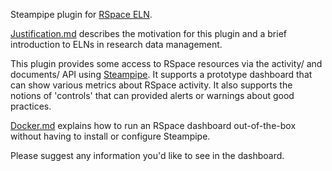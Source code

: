 Steampipe plugin for [RSpace ELN](https://www.researchspace.com).

[Justification.md](./docs/Justification.md) describes the motivation for this plugin and a brief introduction to ELNs in research data management.

This plugin provides some access to RSpace resources via the activity/ and documents/ API using  [Steampipe](https://steampipe.io). It supports a prototype dashboard that can show various metrics about RSpace activity. It also supports the notions of 'controls' that can
provided alerts or warnings about good practices.

[Docker.md](./docs/Docker.md) explains how to run an RSpace dashboard out-of-the-box without having to install or configure Steampipe.

Please suggest any information you'd like to see in the dashboard. 

    
